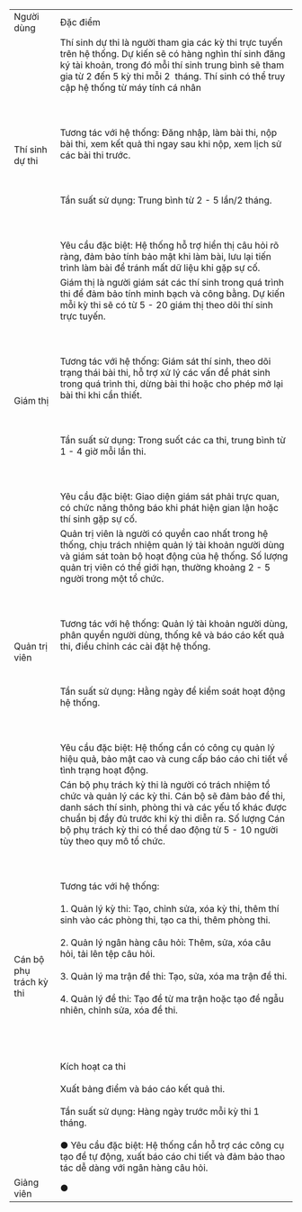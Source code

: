 |                         |                                                                                                                                                                                                                                                                                                                                                                                                                                                                                                                                                                                                                                                                                                                                                                                                                                                                                                                                                                                                                                    |
| ----------------------- | ---------------------------------------------------------------------------------------------------------------------------------------------------------------------------------------------------------------------------------------------------------------------------------------------------------------------------------------------------------------------------------------------------------------------------------------------------------------------------------------------------------------------------------------------------------------------------------------------------------------------------------------------------------------------------------------------------------------------------------------------------------------------------------------------------------------------------------------------------------------------------------------------------------------------------------------------------------------------------------------------------------------------------------- |
| Người dùng              | Đặc điểm                                                                                                                                                                                                                                                                                                                                                                                                                                                                                                                                                                                                                                                                                                                                                                                                                                                                                                                                                                                                                           |
| Thí sinh dự thi         | Thí sinh dự thi là người tham gia các kỳ thi trực tuyến trên hệ thống. Dự kiến sẽ có hàng nghìn thí sinh đăng ký tài khoản, trong đó mỗi thí sinh trung bình sẽ tham gia từ 2 đến 5 kỳ thi mỗi 2  tháng. Thí sinh có thể truy cập hệ thống từ máy tính cá nhân<br><br>  <br><br>Tương tác với hệ thống: Đăng nhập, làm bài thi, nộp bài thi, xem kết quả thi ngay sau khi nộp, xem lịch sử các bài thi trước.<br><br>  <br><br>Tần suất sử dụng: Trung bình từ 2 - 5 lần/2 tháng.<br><br>  <br><br>Yêu cầu đặc biệt: Hệ thống hỗ trợ hiển thị câu hỏi rõ ràng, đảm bảo tính bảo mật khi làm bài, lưu lại tiến trình làm bài để tránh mất dữ liệu khi gặp sự cố.                                                                                                                                                                                                                                                                                                                                                                    |
| Giám thị                | Giám thị là người giám sát các thí sinh trong quá trình thi để đảm bảo tính minh bạch và công bằng. Dự kiến mỗi kỳ thi sẽ có từ 5 - 20 giám thị theo dõi thí sinh trực tuyến.<br><br>  <br><br>Tương tác với hệ thống: Giám sát thí sinh, theo dõi trạng thái bài thi, hỗ trợ xử lý các vấn đề phát sinh trong quá trình thi, dừng bài thi hoặc cho phép mở lại bài thi khi cần thiết.<br><br>  <br><br>Tần suất sử dụng: Trong suốt các ca thi, trung bình từ 1 - 4 giờ mỗi lần thi.<br><br>  <br><br>Yêu cầu đặc biệt: Giao diện giám sát phải trực quan, có chức năng thông báo khi phát hiện gian lận hoặc thí sinh gặp sự cố.                                                                                                                                                                                                                                                                                                                                                                                                 |
| Quản trị viên           | Quản trị viên là người có quyền cao nhất trong hệ thống, chịu trách nhiệm quản lý tài khoản người dùng và giám sát toàn bộ hoạt động của hệ thống. Số lượng quản trị viên có thể giới hạn, thường khoảng 2 - 5 người trong một tổ chức.<br><br>  <br><br>Tương tác với hệ thống: Quản lý tài khoản người dùng, phân quyền người dùng, thống kê và báo cáo kết quả thi, điều chỉnh các cài đặt hệ thống.<br><br>  <br><br>Tần suất sử dụng: Hằng ngày để kiểm soát hoạt động hệ thống.<br><br>  <br><br>Yêu cầu đặc biệt: Hệ thống cần có công cụ quản lý hiệu quả, bảo mật cao và cung cấp báo cáo chi tiết về tình trạng hoạt động.                                                                                                                                                                                                                                                                                                                                                                                               |
| Cán bộ phụ trách kỳ thi | Cán bộ phụ trách kỳ thi là người có trách nhiệm tổ chức và quản lý các kỳ thi. Cán bộ sẽ đảm bảo đề thi, danh sách thí sinh, phòng thi và các yếu tố khác được chuẩn bị đầy đủ trước khi kỳ thi diễn ra. Số lượng Cán bộ phụ trách kỳ thi có thể dao động từ 5 - 10 người tùy theo quy mô tổ chức.<br><br>  <br><br>Tương tác với hệ thống: <br><br>1. Quản lý kỳ thi: Tạo, chỉnh sửa, xóa kỳ thi, thêm thí sinh vào các phòng thi, tạo ca thi, thêm phòng thi. <br>    <br>2. Quản lý ngân hàng câu hỏi: Thêm, sửa, xóa câu hỏi, tải lên tệp câu hỏi.<br>    <br>3. Quản lý ma trận đề thi: Tạo, sửa, xóa ma trận đề thi.<br>    <br>4. Quản lý đề thi: Tạo đề từ ma trận hoặc tạo đề ngẫu nhiên, chỉnh sửa, xóa đề thi.<br>    <br><br>  <br><br>Kích hoạt ca thi<br><br>Xuất bảng điểm và báo cáo kết quả thi.<br><br>Tần suất sử dụng: Hàng ngày trước mỗi kỳ thi 1 tháng.<br><br>● Yêu cầu đặc biệt: Hệ thống cần hỗ trợ các công cụ tạo đề tự động, xuất báo cáo chi tiết và đảm bảo thao tác dễ dàng với ngân hàng câu hỏi. |
| Giảng viên              | ●                                                                                                                                                                                                                                                                                                                                                                                                                                                                                                                                                                                                                                                                                                                                                                                                                                                                                                                                                                                                                                  |
